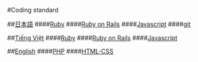 #Coding standard

##[日本語](./ja/README.md)
####[Ruby](./ja/README.md#ruby)
####[Ruby on Rails](./ja/README.md#ruby-on-rails)
####[Javascript](./ja/README.md#javascript)
####[git](./ja/README.md#git)

##[Tiếng Việt](./vn/README.md)
####[Ruby](./vn/README.md#ruby)
####[Ruby on Rails](./vn/README.md#ruby-on-rails)
####[Javascript](./vn/README.md#javascript)

##[English](./eng/README.md)
####[PHP](./eng/php/standard.md)
####[HTML-CSS](./eng/html_css/standard.md)
